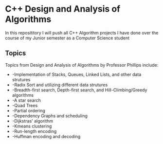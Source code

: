 # C++ Design and Analysis of Algorithms

In this reposititory I will push all C++ Algorithm projects I have done over the course of my Junior semester as a Computer Science student

## Topics

Topics from Design and Analysis of Algorithms by Professor Phillips include:

* -Implementation of Stacks, Queues, Linked Lists, and other data strutures
* -Radix Sort and utilizing different data strutures
* -Breadth-first search, Depth-first search, and Hill-Climbing/Greedy algorithms
* -A star search
* -Quad Trees
* -Partial ordering
* -Dependency Graphs and scheduling
* -Dijkstras' algorithm
* -Kmeans clustering
* -Run-length encoding
* -Huffman encoding and decoding
